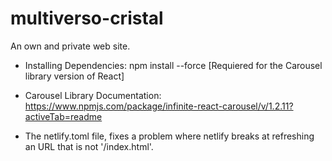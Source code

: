 # multiverso-cristal

An own and private web site.

- Installing Dependencies:
  npm install --force [Requiered for the Carousel library version of React]

- Carousel Library Documentation:
  https://www.npmjs.com/package/infinite-react-carousel/v/1.2.11?activeTab=readme

- The netlify.toml file, fixes a problem where netlify breaks at refreshing
  an URL that is not '/index.html'.
